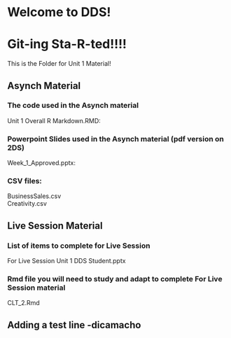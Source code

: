 # Welcome to DDS!

# Git-ing Sta-R-ted!!!!  
This is the Folder for Unit 1 Material!

## Asynch Material

### The code used in the Asynch material  
Unit 1 Overall R Markdown.RMD:   

### Powerpoint Slides used in the Asynch material (pdf version on 2DS)  
Week_1_Approved.pptx:   

### CSV files:  
BusinessSales.csv  
Creativity.csv  

## Live Session Material
### List of items to complete for Live Session  
For Live Session Unit 1 DDS Student.pptx

### Rmd file you will need to study and adapt to complete For Live Session material  
CLT_2.Rmd 

## Adding a test line -dicamacho

